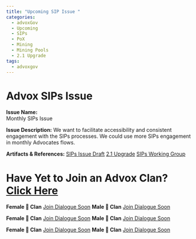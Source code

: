 ```yaml
---
title: "Upcoming SIP Issue "
categories:
  - advoxGov
  - Upcoming
  - SIPs
  - PoX
  - Mining
  - Mining Pools
  - 2.1 Upgrade
tags:
  - advoxgov
---
```


# Advox SIPs Issue
**Issue Name:**  
Monthly SIPs Issue

**Issue Description:** 
We want to facilitate accessibility and consistent engagement with the SIPs processes. We could use more SIPs engagement in monthly Advocates flows. 
 
**Artifacts & References:** 
[SIPs Issue Draft](https://github.com/stacksgov/sips) [2.1 Upgrade](https://stacks.org/stacks-21-what-to-expect?ref=stacksblog) [SIPs Working Group](https://forum.stacks.org/t/06-weekly-sip-call-stx-mining-with-mattystx-sip-stacks-improvement-proposals/13478)

# **Have Yet to Join an Advox Clan? [Click Here](https://discord.com/channels/621759717756370964/916371047102705704/1011947207697641562)**

**Female 🐢 Clan** [Join Dialogue Soon](#testlink) **Male 🐢 Clan** [Join Dialogue Soon](#testlink)


**Female 🐺 Clan** [Join Dialogue Soon](#testlink) **Male 🐺 Clan** [Join Dialogue Soon](#testlink)


**Female 🐻 Clan** [Join Dialogue Soon](#testlink) **Male 🐻 Clan** [Join Dialogue Soon](#testlink)
